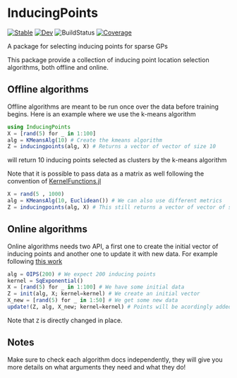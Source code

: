 # InducingPoints

[![Stable](https://img.shields.io/badge/docs-stable-blue.svg)](https://JuliaGaussianProcesses.github.io/InducingPoints.jl/stable)
[![Dev](https://img.shields.io/badge/docs-dev-blue.svg)](https://JuliaGaussianProcesses.github.io/InducingPoints.jl/dev)
![BuildStatus](https://github.com/JuliaGaussianProcesses/InducingPoints.jl/workflows/CI/badge.svg)
[![Coverage](https://coveralls.io/repos/github/JuliaGaussianProcesses/InducingPoints.jl/badge.svg?branch=master)](https://coveralls.io/github/JuliaGaussianProcesses/InducingPoints.jl?branch=master)

A package for selecting inducing points for sparse GPs

This package provide a collection of inducing point location selection algorithms, both offline and online.

## Offline algorithms


Offline algorithms are meant to be run once over the data before training begins.
Here is an example where we use the k-means algorithm
```julia
using InducingPoints
X = [rand(5) for _ in 1:100]
alg = KMeansAlg(10) # Create the kmeans algorithm
Z = inducingpoints(alg, X) # Returns a vector of vector of size 10 
```
will return 10 inducing points selected as clusters by the k-means algorithm

Note that it is possible to pass data as a matrix as well following the convention of [KernelFunctions.jl](https://juliagaussianprocesses.github.io/KernelFunctions.jl/dev/userguide/#Creating-a-Kernel-Matrix)
```julia
X = rand(5 , 1000)
alg = KMeansAlg(10, Euclidean()) # We can also use different metrics
Z = inducingpoints(alg, X) # This still returns a vector of vector of size 10 
```

## Online algorithms

Online algorithms needs two API, a first one to create the initial vector of inducing points and another one to update it with new data.
For example following [this work](https://drive.google.com/file/d/1IPTUBfY_b2WElTWBIVU4lrbHcXnbTWdB/view)

```julia
alg = OIPS(200) # We expect 200 inducing points
kernel = SqExponential()
X = [rand(5) for _ in 1:100] # We have some initial data
Z = init(alg, X; kernel=kernel) # We create an initial vector
X_new = [rand(5) for _ in 1:50] # We get some new data
update!(Z, alg, X_new; kernel=kernel) # Points will be acordingly added (or removed!)
```

Note that `Z` is directly changed in place.

## Notes

Make sure to check each algorithm docs independently, they will give you more details on what arguments they need and what they do!